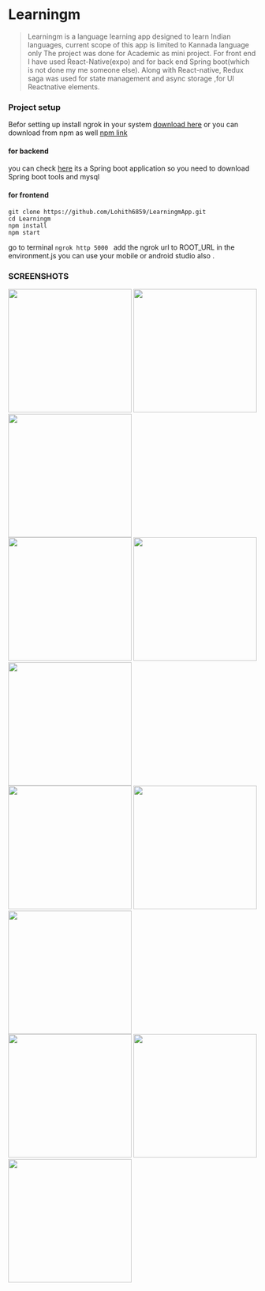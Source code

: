 # Learningm
> Learningm is a language learning app designed to learn Indian languages, current scope of this app is limited to Kannada language only
> The project was done for Academic as mini project.
> For front end I have used React-Native(expo) and for back end Spring boot(which is not done my me someone else).
> Along with React-native, Redux saga was used for state management and async storage ,for UI Reactnative elements.


### Project setup
Befor setting up install ngrok in your system  [download here](https://ngrok.com/download)
or you can download from npm as well [npm link](https://www.npmjs.com/package/ngrok)

#### for backend 
you can check [here](https://github.com/AishwaryaGits/LearningmApiService.git)
its a Spring boot application  so you need to download Spring boot tools and 
mysql 

#### for frontend

```
git clone https://github.com/Lohith6859/LearningmApp.git
cd Learningm
npm install
npm start
```
go to terminal 
`ngrok http 5000
`
add the ngrok url to ROOT_URL in the environment.js
you can use your mobile or android studio also .

### SCREENSHOTS

<img src="ScreenRecording/ScreenShots/satrt1.jpg" width="250"/> 
<img src="ScreenRecording/ScreenShots/start2.jpg" width="250"/> 
<img src="ScreenRecording/ScreenShots/landingpage.jpg" width="250"/> <br>
<img src="ScreenRecording/ScreenShots/home.png" width="250"/> 
<img src="ScreenRecording/ScreenShots/contentlist.png" width="250"/> 
<img src="ScreenRecording/ScreenShots/progress.png" width="250"/> <br>
<img src="ScreenRecording/ScreenShots/wordplay.png" width="250"/>
<img src="ScreenRecording/ScreenShots/quizzoverlay.png" width="250"/> 
<img src="ScreenRecording/ScreenShots/assessment.png" width="250"/> <br>
<img src="ScreenRecording/ScreenShots/assesmentover.png" width="250"/>
<img src="ScreenRecording/ScreenShots/final.png" width="250"/>
<img src="ScreenRecording/ScreenShots/profile.jpg" width="250"/> <br>
 
 
 

 
 


 


